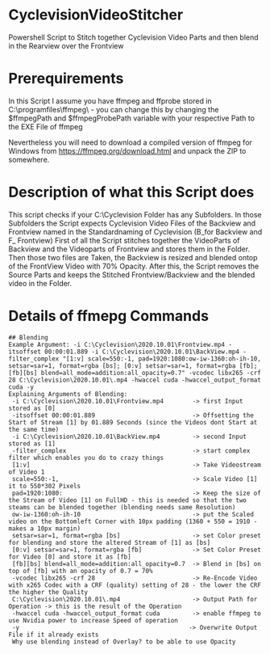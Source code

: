 # CyclevisionVideoStitcher
Powershell Script to Stitch together Cyclevision Video Parts and then blend in the Rearview over the Frontview

# Prerequirements
In this Script I assume you have ffmpeg and ffprobe stored in C:\programfiles\ffmpeg\ - you can change this by 
changing the $ffmpegPath and $ffmpegProbePath variable with your respective Path to the EXE File of ffmpeg

Nevertheless you will need to download a compiled version of ffmpeg for Windows from https://ffmpeg.org/download.html
and unpack the ZIP to somewhere. 

# Description of what this Script does
This script checks if your C:\Cyclevision Folder has any Subfolders. In those Subfolders the Script expects Cyclevision
Video Files of the Backview and Frontview named in the Standardnaming of Cyclevision (B_for Backview and F_ Frontview) 
First of all the Script stitches together the VideoParts of Backview and the Videoparts of Frontview and stores them in 
the Folder. Then those two files are Taken, the Backview is resized and blended ontop of the FrontView Video with 70% 
Opacity. After this, the Script removes the Source Parts and keeps the Stitched Frontview/Backview and the blended video
in the Folder.

# Details of ffmepg Commands
    
    ## Blending
    Example Argument: -i C:\Cyclevision\2020.10.01\Frontview.mp4 -itsoffset 00:00:01.889 -i C:\Cyclevision\2020.10.01\BackView.mp4 -filter_complex "[1:v] scale=550:-1, pad=1920:1080:ow-iw-1360:oh-ih-10, setsar=sar=1, format=rgba [bs]; [0:v] setsar=sar=1, format=rgba [fb]; [fb][bs] blend=all_mode=addition:all_opacity=0.7" -vcodec libx265 -crf 28 C:\Cyclevision\2020.10.01\.mp4 -hwaccel cuda -hwaccel_output_format cuda -y
    Explaining Arguments of Blending:
     -i C:\Cyclevision\2020.10.01\Frontview.mp4        -> first Input stored as [0]
     -itsoffset 00:00:01.889                           -> Offsetting the Start of Stream [1] by 01.889 Seconds (since the Videos dont Start at the same time)
     -i C:\Cyclevision\2020.10.01\BackView.mp4         -> second Input stored as [1]
     -filter_complex                                   -> start complex filter which enables you do to crazy things
     [1:v]                                             -> Take Videostream of Video 1
     scale=550:-1,                                     -> Scale Video [1] it to 550*302 Pixels
     pad=1920:1080:                                    -> Keep the size of the Stream of Video [1] on FullHD - this is needed so that the two steams can be blended together (blending needs same Resolution)
     ow-iw-1360:oh-ih-10                               -> put the Scaled video on the Bottomleft Corner with 10px padding (1360 + 550 = 1910 - makes a 10px margin) 
     setsar=sar=1, format=rgba [bs]                    -> set Color preset for blending and store the altered Stream of [1] as [bs]
     [0:v] setsar=sar=1, format=rgba [fb]              -> Set Color Preset for Video [0] and store it as [fb]
     [fb][bs] blend=all_mode=addition:all_opacity=0.7  -> Blend in [bs] on top of [fb] with an opacity of 0.7 = 70%
     -vcodec libx265 -crf 28                           -> Re-Encode Video with x265 Codec with a CRF (quality) setting of 28 - the lower the CRF the higher the Quality
     C:\Cyclevision\2020.10.01\.mp4                    -> Output Path for Operation -> this is the result of the Operation
     -hwaccel cuda -hwaccel_output_format cuda         -> enable ffmpeg to use Nvidia power to increase Speed of operation
     -y                                               -> Overwrite Output File if it already exists
     Why use blending instead of Overlay? to be able to use Opacity
